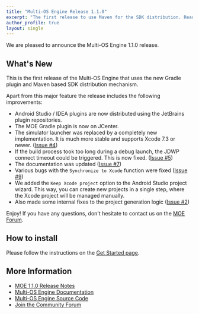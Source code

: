 ```yaml
---
title: "Multi-OS Engine Release 1.1.0"
excerpt: "The first release to use Maven for the SDK distribution. Read on for the Release Highlights."
author_profile: true
layout: single
---
```


We are pleased to announce the Multi-OS Engine 1.1.0 release.

## What's New

This is the first release of the Multi-OS Engine that uses the new Gradle plugin and Maven based SDK distribution mechanism.

Apart from this major feature the release includes the following improvements:

* Android Studio / IDEA plugins are now distributed using the JetBrains plugin repositories.
* The MOE Gradle plugin is now on JCenter.
* The simulator launcher was replaced by a completely new implementation. It is much more stable and supports Xcode 7.3 or newer. ([Issue #4](https://github.com/multi-os-engine/multi-os-engine/issues/4))
* If the build process took too long during a debug launch, the JDWP connect timeout could be triggered. This is now fixed. ([Issue #5](https://github.com/multi-os-engine/multi-os-engine/issues/5))
* The documentation was updated ([Issue #7](https://github.com/multi-os-engine/multi-os-engine/issues/7)) 
* Various bugs with the ``Synchronize to Xcode`` function were fixed ([Issue #9](https://github.com/multi-os-engine/multi-os-engine/issues/9))
* We added the ``Keep Xcode project`` option to the Android Studio project wizard. This way, you can create new projects in a single step, where the Xcode project will be managed manually. 
* Also made some internal fixes to the project generation logic ([Issue #2](https://github.com/multi-os-engine/multi-os-engine/issues/2))

Enjoy! If you have any questions, don't hesitate to contact us on the [MOE Forum](https://discuss.multi-os-engine.org/).

## How to install

Please follow the instructions on the [Get Started page](/start/).

## More Information

* [MOE 1.1.0 Release Notes](/moe-1.1.0-release-notes/)
* [Multi-OS Engine Documentation](https://doc.multi-os-engine.org)
* [Multi-OS Engine Source Code](https://github.com/multi-os-engine/multi-os-engine)
* [Join the Community Forum](https://discuss.multi-os-engine.org)
